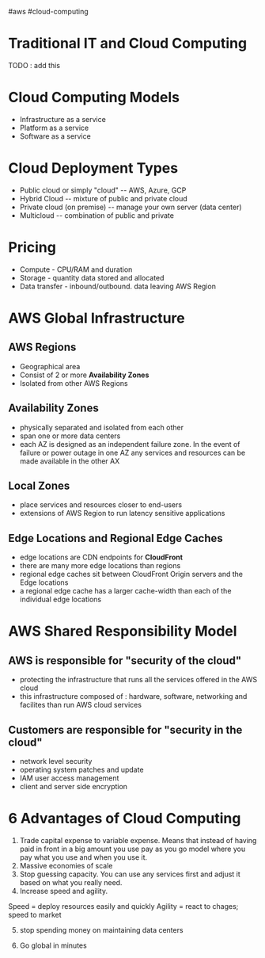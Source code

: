 #aws #cloud-computing

# Traditional IT and Cloud Computing

TODO : add this

# Cloud Computing Models

- Infrastructure as a service
- Platform as a service
- Software as a service

# Cloud Deployment Types

- Public cloud or simply "cloud" -- AWS, Azure, GCP
- Hybrid Cloud -- mixture of public and private cloud
- Private cloud (on premise) -- manage your own server (data center)
- Multicloud -- combination of public and private

# Pricing 

- Compute - CPU/RAM and duration
- Storage - quantity data stored and allocated
- Data transfer - inbound/outbound. data leaving AWS Region

# AWS Global Infrastructure

## AWS Regions

- Geographical area
- Consist of 2 or more **Availability Zones**
- Isolated from other AWS Regions

## Availability Zones

- physically separated and isolated from each other
- span one or more data centers
- each AZ is designed as an independent failure zone. In the event of failure or power outage in one AZ any services and resources can be made available in the other AX

## Local Zones

- place services and resources closer to end-users
- extensions of AWS Region to run latency sensitive applications

## Edge Locations and Regional Edge Caches

- edge locations are CDN endpoints for **CloudFront**
- there are many more edge locations than regions
- regional edge caches sit between CloudFront Origin servers and the Edge locations
- a regional edge cache has a larger cache-width than each of the individual edge locations


# AWS Shared Responsibility Model

## AWS is responsible for "security **of** the cloud"

- protecting the infrastructure that runs all the services offered in the AWS cloud
- this infrastructure composed of : hardware, software, networking and facilites than run AWS cloud services


## Customers are responsible for "security in the cloud"

- network level security
- operating system patches and update
- IAM user access management
- client and server side encryption
 
# 6 Advantages of Cloud Computing

1.  Trade capital expense to variable expense. Means that instead of having paid in front in a big amount you use pay as you go model where you pay what you use and when you use it. 
2. Massive economies of scale
3. Stop guessing capacity. You can use any services first and adjust it based on what you really need.
4. Increase speed and agility. 

Speed = deploy resources easily and quickly
Agility = react to chages; speed to market

5. stop spending money on maintaining data centers

6. Go global in minutes



